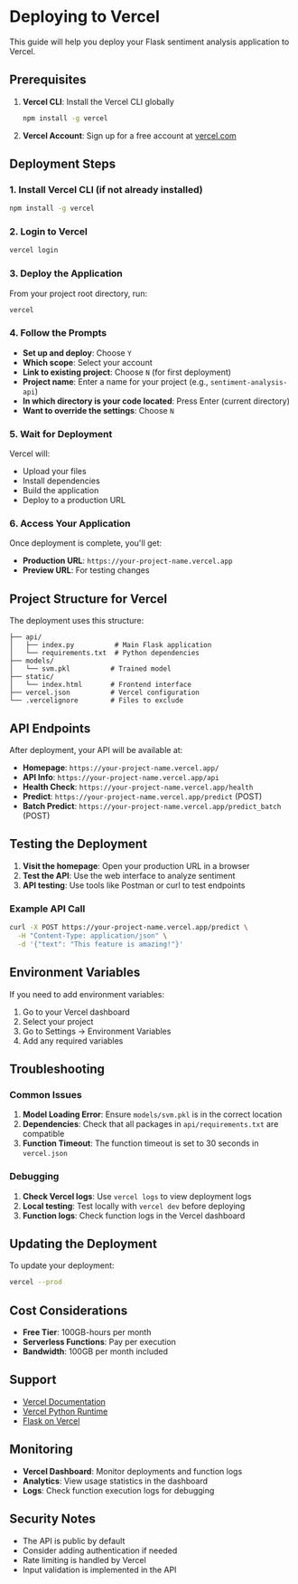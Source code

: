 # Deploying to Vercel

This guide will help you deploy your Flask sentiment analysis application to Vercel.

## Prerequisites

1. **Vercel CLI**: Install the Vercel CLI globally
   ```bash
   npm install -g vercel
   ```

2. **Vercel Account**: Sign up for a free account at [vercel.com](https://vercel.com)

## Deployment Steps

### 1. Install Vercel CLI (if not already installed)
```bash
npm install -g vercel
```

### 2. Login to Vercel
```bash
vercel login
```

### 3. Deploy the Application
From your project root directory, run:
```bash
vercel
```

### 4. Follow the Prompts
- **Set up and deploy**: Choose `Y`
- **Which scope**: Select your account
- **Link to existing project**: Choose `N` (for first deployment)
- **Project name**: Enter a name for your project (e.g., `sentiment-analysis-api`)
- **In which directory is your code located**: Press Enter (current directory)
- **Want to override the settings**: Choose `N`

### 5. Wait for Deployment
Vercel will:
- Upload your files
- Install dependencies
- Build the application
- Deploy to a production URL

### 6. Access Your Application
Once deployment is complete, you'll get:
- **Production URL**: `https://your-project-name.vercel.app`
- **Preview URL**: For testing changes

## Project Structure for Vercel

The deployment uses this structure:
```
├── api/
│   ├── index.py          # Main Flask application
│   └── requirements.txt  # Python dependencies
├── models/
│   └── svm.pkl          # Trained model
├── static/
│   └── index.html       # Frontend interface
├── vercel.json          # Vercel configuration
└── .vercelignore        # Files to exclude
```

## API Endpoints

After deployment, your API will be available at:
- **Homepage**: `https://your-project-name.vercel.app/`
- **API Info**: `https://your-project-name.vercel.app/api`
- **Health Check**: `https://your-project-name.vercel.app/health`
- **Predict**: `https://your-project-name.vercel.app/predict` (POST)
- **Batch Predict**: `https://your-project-name.vercel.app/predict_batch` (POST)

## Testing the Deployment

1. **Visit the homepage**: Open your production URL in a browser
2. **Test the API**: Use the web interface to analyze sentiment
3. **API testing**: Use tools like Postman or curl to test endpoints

### Example API Call
```bash
curl -X POST https://your-project-name.vercel.app/predict \
  -H "Content-Type: application/json" \
  -d '{"text": "This feature is amazing!"}'
```

## Environment Variables

If you need to add environment variables:
1. Go to your Vercel dashboard
2. Select your project
3. Go to Settings → Environment Variables
4. Add any required variables

## Troubleshooting

### Common Issues

1. **Model Loading Error**: Ensure `models/svm.pkl` is in the correct location
2. **Dependencies**: Check that all packages in `api/requirements.txt` are compatible
3. **Function Timeout**: The function timeout is set to 30 seconds in `vercel.json`

### Debugging

1. **Check Vercel logs**: Use `vercel logs` to view deployment logs
2. **Local testing**: Test locally with `vercel dev` before deploying
3. **Function logs**: Check function logs in the Vercel dashboard

## Updating the Deployment

To update your deployment:
```bash
vercel --prod
```

## Cost Considerations

- **Free Tier**: 100GB-hours per month
- **Serverless Functions**: Pay per execution
- **Bandwidth**: 100GB per month included

## Support

- [Vercel Documentation](https://vercel.com/docs)
- [Vercel Python Runtime](https://vercel.com/docs/runtimes#official-runtimes/python)
- [Flask on Vercel](https://vercel.com/guides/flask)

## Monitoring

- **Vercel Dashboard**: Monitor deployments and function logs
- **Analytics**: View usage statistics in the dashboard
- **Logs**: Check function execution logs for debugging

## Security Notes

- The API is public by default
- Consider adding authentication if needed
- Rate limiting is handled by Vercel
- Input validation is implemented in the API 